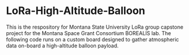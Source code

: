 # LoRa-High-Altitude-Balloon
This is the respository for Montana State University LoRa group capstone project for the Montana Space Grant Consortium BOREALIS lab. The following code runs on a custom board designed to gather atmospheric data on-board a high-altitude balloon payload.

